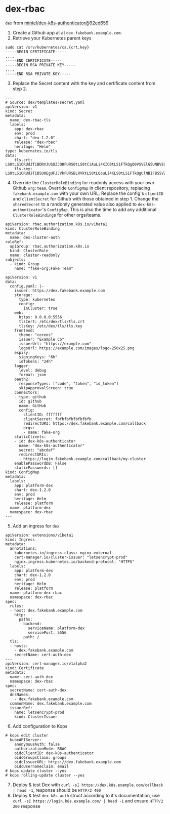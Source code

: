 # dex-rbac
`dex` from [mintel/dex-k8s-authenticator@92ed659](https://github.com/mintel/dex-k8s-authenticator/tree/92ed659/charts)

1. Create a Github app at at `dex.fakebank.example.com`.
2. Retrieve your Kubernetes parent keys
```
sudo cat /srv/kubernetes/ca.{crt,key}
-----BEGIN CERTIFICATE-----
,,,,
-----END CERTIFICATE-----
-----BEGIN RSA PRIVATE KEY-----
,,,,
-----END RSA PRIVATE KEY-----
```
3. Replace the Secret content with the key and certificate content from step 2.
```
---
# Source: dex/templates/secret.yaml
apiVersion: v1
kind: Secret
metadata:
  name: dex-rbac-tls
  labels:
    app: dex-rbac
    env: prod
    chart: "dex-1.2.0"
    release: "dex-rbac"
    heritage: "Helm"
type: kubernetes.io/tls
data:
    tls.crt: LS0tLS1CRUdJTiBDRVJUSUZJQ0FURS0tLS0tCiAuLi4KIC0tLS1FTkQgQ0VSVElGSUNBVEUtLS0tLQ==
    tls.key: LS0tLS1CRUdJTiBSU0EgUFJJVkFURSBLRVktLS0tLQouLi4KLS0tLS1FTkQgUlNBIFBSSVZBVEUgS0VZLS0tLS0=
```
4. Override the `ClusterRoleBinding` for readonly access with your own Github `org:team`. Override `ConfigMap` in client repository, replacing `fakebank.example.com` with your own URL. Replace the config's `clientID` and `clientSecret` for Github with those obtained in step 1. Change the `sharedSecret` to a randomly generated value also applied to `dex-k8s-authenticator`'s `ConfigMap`. This is also the time to add any additional `ClusterRoleBinding`s for other orgs/teams.
```
apiVersion: rbac.authorization.k8s.io/v1beta1
kind: ClusterRoleBinding
metadata:
  name: dex-cluster-auth
roleRef:
  apiGroup: rbac.authorization.k8s.io
  kind: ClusterRole
  name: cluster-readonly
subjects:
  - kind: Group
    name: "fake-org:Fake Team"
---
apiVersion: v1
data:
  config.yaml: |-
    issuer: https://dex.fakebank.example.com
    storage:
      type: kubernetes
      config:
        inCluster: true
    web:
      https: 0.0.0.0:5556
      tlsCert: /etc/dex/tls/tls.crt
      tlsKey: /etc/dex/tls/tls.key
    frontend:
      theme: "coreos"
      issuer: "Example Co"
      issuerUrl: "https://example.com"
      logoUrl: https://example.com/images/logo-250x25.png
    expiry:
      signingKeys: "6h"
      idTokens: "24h"
    logger:
      level: debug
      format: json
    oauth2:
      responseTypes: ["code", "token", "id_token"]
      skipApprovalScreen: true
    connectors:
    - type: github
      id: github
      name: GitHub
      config:
        clientID: fffffff 
        clientSecret: fbfbfbfbfbfbfbfb 
        redirectURI: https://dex.fakebank.example.com/callback
        orgs:
        - name: fake-org 
    staticClients:
    - id: dex-k8s-authenticator
      name: "dex-k8s-authenticator"
      secret: "abcdef"
      redirectURIs:
      - https://login.fakebank.example.com/callback/my-cluster
    enablePasswordDB: False
    staticPasswords: []
kind: ConfigMap
metadata:
  labels:
    app: platform-dex
    chart: dex-1.2.0
    env: prod
    heritage: Helm
    release: platform
  name: platform-dex
  namespace: dex-rbac
---
```
5. Add an ingress for `dex`
```
apiVersion: extensions/v1beta1
kind: Ingress
metadata:
  annotations:
    kubernetes.io/ingress.class: nginx-external
    cert-manager.io/cluster-issuer: "letsencrypt-prod"
    nginx.ingress.kubernetes.io/backend-protocol: "HTTPS"
  labels:
    app: platform-dex
    chart: dex-1.2.0
    env: prod
    heritage: Helm
    release: platform
  name: platform-dex-rbac
  namespace: dex-rbac
spec:
  rules:
  - host: dex.fakebank.example.com
    http:
      paths:
      - backend:
          serviceName: platform-dex
          servicePort: 5556
        path: /
  tls:
  - hosts:
    - dex.fakebank.example.com
    secretName: cert-auth-dex
---
apiVersion: cert-manager.io/v1alpha2
kind: Certificate
metadata:
  name: cert-auth-dex
  namespace: dex-rbac
spec:
  secretName: cert-auth-dex
  dnsNames:
    - dex.fakebank.example.com
  commonName: dex.fakebank.example.com
  issuerRef:
    name: letsencrypt-prod
    kind: ClusterIssuer
```
6. Add configuration to Kops
```
# kops edit cluster
  kubeAPIServer:
    anonymousAuth: false
    authorizationMode: RBAC
    oidcClientID: dex-k8s-authenticator
    oidcGroupsClaim: groups
    oidcIssuerURL: https://dex.fakebank.example.com
    oidcUsernameClaim: email
# kops update cluster --yes
# kops rolling-update cluster --yes
```
7. Deploy & test Dex with `curl -sI https://dex.k8s.example.com/callback | head -1`, response should be `HTTP/2 400`
8. Deploy & test `dex-k8s-auth` struct according to it's documentation, use `curl -sI https://login.k8s.example.com/ | head -1` and ensure `HTTP/2 200` response
